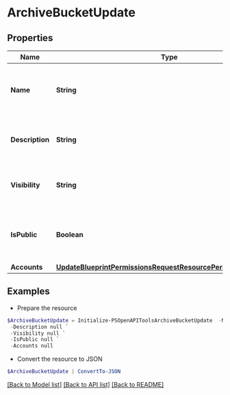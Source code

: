 # ArchiveBucketUpdate
## Properties

Name | Type | Description | Notes
------------ | ------------- | ------------- | -------------
**Name** | **String** | A name for the archive bucket. Must be globally unique. | [optional] 
**Description** | **String** | A description for the archive bucket | [optional] 
**Visibility** | **String** | Visibility - Set to public to allow all tenants | [optional] [default to "private"]
**IsPublic** | **Boolean** | Public URL - Set to true to allow anonymous access | [optional] [default to $false]
**Accounts** | [**UpdateBlueprintPermissionsRequestResourcePermissionSitesInner**](UpdateBlueprintPermissionsRequestResourcePermissionSitesInner.md) |  | [optional] 

## Examples

- Prepare the resource
```powershell
$ArchiveBucketUpdate = Initialize-PSOpenAPIToolsArchiveBucketUpdate  -Name null `
 -Description null `
 -Visibility null `
 -IsPublic null `
 -Accounts null
```

- Convert the resource to JSON
```powershell
$ArchiveBucketUpdate | ConvertTo-JSON
```

[[Back to Model list]](../README.md#documentation-for-models) [[Back to API list]](../README.md#documentation-for-api-endpoints) [[Back to README]](../README.md)

